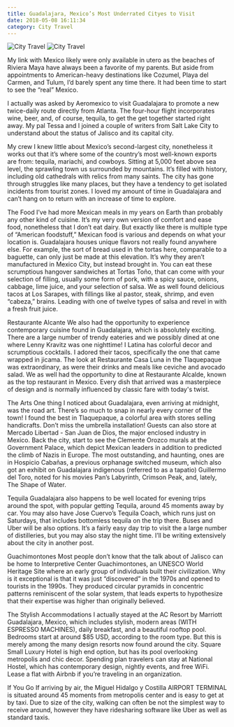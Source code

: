 ```yaml
---
title: Guadalajara, Mexico’s Most Underrated Cityes to Visit
date: 2018-05-08 16:11:34
category: City Travel
---
```


![City Travel](https://laughing-edison-ae72b1.netlify.com/content/images/2.jpeg)
![City Travel](https://laughing-edison-ae72b1.netlify.com/static/2.jpeg)

My link with Mexico likely were only available in utero as the beaches of Riviera Maya have always been a favorite of my parents. But aside from appointments to American-heavy destinations like Cozumel, Playa del Carmen, and Tulum, I’d barely spent any time there. It had been time to start to see the “real” Mexico.

I actually was asked by Aeromexico to visit Guadalajara to promote a new twice-daily route directly from Atlanta. The four-hour flight incorporates wine, beer, and, of course, tequila, to get the get together started right away. My pal Tessa and I joined a couple of writers from Salt Lake City to understand about the status of Jalisco and its capital city.

My crew
I knew little about Mexico’s second-largest city, nonetheless it works out that it’s where some of the country’s most well-known exports are from: tequila, mariachi, and cowboys. Sitting at 5,000 feet above sea level, the sprawling town us surrounded by mountains. It’s filled with history, including old cathedrals with relics from many saints. The city has gone through struggles like many places, but they have a tendency to get isolated incidents from tourist zones. I loved my amount of time in Guadalajara and can’t hang on to return with an increase of time to explore.

The Food
I’ve had more Mexican meals in my years on Earth than probably any other kind of cuisine. It’s my very own version of comfort and ease food, nonetheless that I don’t eat dairy. But exactly like there is multiple type of “American foodstuff,” Mexican food is various and depends on what your location is. Guadalajara houses unique flavors not really found anywhere else. For example, the sort of bread used in the tortas here, comparable to a baguette, can only just be made at this elevation. It’s why they aren’t manufactured in Mexico City, but instead brought in. You can eat these scrumptious hangover sandwiches at Tortas Toño, that can come with your selection of filling, usually some form of pork, with a spicy sauce, onions, cabbage, lime juice, and your selection of salsa. We as well found delicious tacos at Los Sarapes, with fillings like al pastor, steak, shrimp, and even “cabeza,” brains. Leading with one of twelve types of salsa and revel in with a fresh fruit juice.

Restaurante Alcante
We also had the opportunity to experience contemporary cuisine found in Guadalajara, which is absolutely exciting. There are a large number of trendy eateries and we possibly dined at one where Lenny Kravitz was one nighttime! I Latina has colorful decor and scrumptious cocktails. I adored their tacos, specifically the one that came wrapped in jicama. The look at Restaurante Casa Luna in the Tlaquepaque was extraordinary, as were their drinks and meals like ceviche and avocado salad. We as well had the opportunity to dine at Restaurante Alcalde, known as the top restaurant in Mexico. Every dish that arrived was a masterpiece of design and is normally influenced by classic fare with today's twist.

The Arts
One thing I noticed about Guadalajara, even arriving at midnight, was the road art. There’s so much to snap in nearly every corner of the town! I found the best in Tlaquepaque, a colorful area with stores selling handicrafts. Don’t miss the umbrella installation! Guests can also store at Mercado Libertad - San Juan de Dios, the major enclosed industry in Mexico. Back the city, start to see the Clemente Orozco murals at the Government Palace, which depict Mexican leaders in addition to predicted the climb of Nazis in Europe. The most outstanding, and haunting, ones are in Hospicio Cabañas, a previous orphanage switched museum, which also got an exhibit on Guadalajara indigenous (referred to as a tapatio) Guillermo del Toro, noted for his movies Pan’s Labyrinth, Crimson Peak, and, lately, The Shape of Water.

Tequila
Guadalajara also happens to be well located for evening trips around the spot, with popular getting Tequila, around 45 moments away by car. You may also have Jose Cuervo’s Tequila Coach, which runs just on Saturdays, that includes bottomless tequila on the trip there. Buses and Uber will be also options. It’s a fairly easy day trip to visit the a large number of distilleries, but you may also stay the night time. I’ll be writing extensively about the city in another post.

Guachimontones
Most people don’t know that the talk about of Jalisco can be home to Interpretive Center Guachimontones, an UNESCO World Heritage Site where an early group of individuals built their civilization. Why is it exceptional is that it was just “discovered” in the 1970s and opened to tourists in the 1990s. They produced circular pyramids in concentric patterns reminiscent of the solar system, that leads experts to hypothesize that their expertise was higher than originally believed.

The Stylish Accommodations
I actually stayed at the AC Resort by Marriott Guadalajara, Mexico, which includes stylish, modern areas (WITH ESPRESSO MACHINES), daily breakfast, and a beautiful rooftop pool. Bedrooms start at around $85 USD, according to the room type. But this is merely among the many design resorts now found around the city. Square Small Luxury Hotel is high end option, but has its pool overlooking metropolis and chic decor. Spending plan travelers can stay at National Hostel, which has contemporary design, nightly events, and free WiFi. Lease a flat with Airbnb if you’re traveling in an organization.

If You Go
If arriving by air, the Miguel Hidalgo y Costilla AIRPORT TERMINAL is situated around 45 moments from metropolis center and is easy to get at by taxi. Due to size of the city, walking can often be not the simplest way to receive around, however they have ridesharing software like Uber as well as standard taxis.

